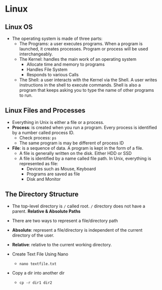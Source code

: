 # Linux

## Linux OS
- The operating system is made of three parts:
    - The Programs: a user executes programs. When a program is launched, it creates processes. Program or process will be used interchangeably.
    - The Kernel: handles the main work of an operating system
        - Allocate time and memory to programs
        - Handles File System
        - Responds to various Calls
    - The Shell: a user interacts with the Kernel via the Shell. A user writes instructions in the shell to execute commands. Shell is also a program that keeps asking you to type the name of other programs to run.

## Linux Files and Processes
- Everything in Unix is either a file or a process.
- __Process__: is created when you run a program. Every process is identified by a number called process ID.
    - Check process: `ps`
    - The same program is may be different of process ID
- __File__: is a sequence of data. A program is kept in the form of a file.
    - A file is generally written on the disk. Either HDD or SSD
    - A file is identified by a name called file path. In Unix, everything is represented as file:
        - Devices such as Mouse, Keyboard
        - Programs are saved as file
        - Disk and Monitor

## The Directory Structure
- The top-level directory is `/` called root. `/` directory does not have a parent.
**Relative & Absolute Paths**
- There are two ways to represent a file/directory path
- __Absolute__: represent a file/directory is independent of the current directory of the user.
- __Relative__: relative to the current working directory.

- Create Text File Using Nano
    - `nano textfile.txt`
- Copy a dir into another dir
    - `cp -r dir1 dir2`